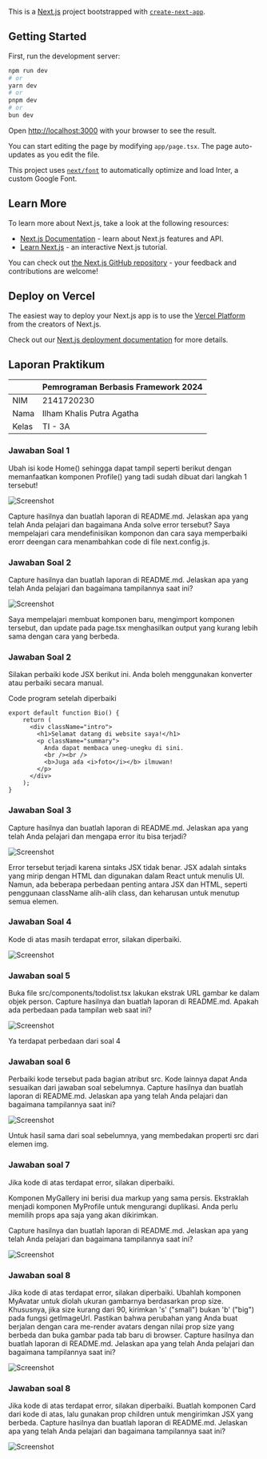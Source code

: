 This is a [Next.js](https://nextjs.org/) project bootstrapped with [`create-next-app`](https://github.com/vercel/next.js/tree/canary/packages/create-next-app).

## Getting Started

First, run the development server:

```bash
npm run dev
# or
yarn dev
# or
pnpm dev
# or
bun dev
```

Open [http://localhost:3000](http://localhost:3000) with your browser to see the result.

You can start editing the page by modifying `app/page.tsx`. The page auto-updates as you edit the file.

This project uses [`next/font`](https://nextjs.org/docs/basic-features/font-optimization) to automatically optimize and load Inter, a custom Google Font.

## Learn More

To learn more about Next.js, take a look at the following resources:

- [Next.js Documentation](https://nextjs.org/docs) - learn about Next.js features and API.
- [Learn Next.js](https://nextjs.org/learn) - an interactive Next.js tutorial.

You can check out [the Next.js GitHub repository](https://github.com/vercel/next.js/) - your feedback and contributions are welcome!

## Deploy on Vercel

The easiest way to deploy your Next.js app is to use the [Vercel Platform](https://vercel.com/new?utm_medium=default-template&filter=next.js&utm_source=create-next-app&utm_campaign=create-next-app-readme) from the creators of Next.js.

Check out our [Next.js deployment documentation](https://nextjs.org/docs/deployment) for more details.

## Laporan Praktikum

|  | Pemrograman Berbasis Framework 2024 |
|--|--|
| NIM |  2141720230 |
| Nama |  Ilham Khalis Putra Agatha |
| Kelas | TI - 3A |

### Jawaban Soal 1

Ubah isi kode Home() sehingga dapat tampil seperti berikut dengan memanfaatkan komponen Profile() yang tadi sudah dibuat dari langkah 1 tersebut!

![Screenshot](assets-report/01.png)

Capture hasilnya dan buatlah laporan di README.md. Jelaskan apa yang telah Anda pelajari dan bagaimana Anda solve error tersebut?
Saya mempelajari cara mendefinisikan komponon dan cara saya memperbaiki erorr deengan cara menambahkan code di file next.config.js.

### Jawaban Soal 2

Capture hasilnya dan buatlah laporan di README.md. Jelaskan apa yang telah Anda pelajari dan bagaimana tampilannya saat ini?

![Screenshot](assets-report/02.png)

Saya mempelajari membuat komponen baru, mengimport komponen tersebut, dan update pada page.tsx menghasilkan output yang kurang lebih sama dengan cara yang berbeda.

### Jawaban Soal 2

Silakan perbaiki kode JSX berikut ini. Anda boleh menggunakan konverter atau perbaiki secara manual.

Code program setelah diperbaiki
```
export default function Bio() {
    return (
      <div className="intro">
        <h1>Selamat datang di website saya!</h1>
        <p className="summary">
          Anda dapat membaca uneg-unegku di sini.
          <br /><br />
          <b>Juga ada <i>foto</i></b> ilmuwan!
        </p>
      </div>
    );
}
```

### Jawaban Soal 3

Capture hasilnya dan buatlah laporan di README.md. Jelaskan apa yang telah Anda pelajari dan mengapa error itu bisa terjadi?

![Screenshot](assets-report/03.png)

Error tersebut terjadi karena sintaks JSX tidak benar. JSX adalah sintaks yang mirip dengan HTML dan digunakan dalam React untuk menulis UI. Namun, ada beberapa perbedaan penting antara JSX dan HTML, seperti penggunaan className alih-alih class, dan keharusan untuk menutup semua elemen.

### Jawaban Soal 4

Kode di atas masih terdapat error, silakan diperbaiki.

![Screenshot](assets-report/04.png)

### Jawaban soal 5

Buka file src/components/todolist.tsx lakukan ekstrak URL gambar ke dalam objek person.
Capture hasilnya dan buatlah laporan di README.md. Apakah ada perbedaan pada tampilan web saat ini?

![Screenshot](assets-report/05.png)

Ya terdapat perbedaan dari soal 4

### Jawaban soal 6

Perbaiki kode tersebut pada bagian atribut src. Kode lainnya dapat Anda sesuaikan dari jawaban soal sebelumnya. Capture hasilnya dan buatlah laporan di README.md. Jelaskan apa yang telah Anda pelajari dan bagaimana tampilannya saat ini?

![Screenshot](assets-report/06.png)

Untuk hasil sama dari soal sebelumnya, yang membedakan properti src dari elemen img.

### Jawaban soal 7

Jika kode di atas terdapat error, silakan diperbaiki.

Komponen MyGallery ini berisi dua markup yang sama persis. Ekstraklah menjadi komponen MyProfile untuk mengurangi duplikasi. Anda perlu memilih props apa saja yang akan dikirimkan.

Capture hasilnya dan buatlah laporan di README.md. Jelaskan apa yang telah Anda pelajari dan bagaimana tampilannya saat ini?

![Screenshot](assets-report/07.png)

### Jawaban soal 8

Jika kode di atas terdapat error, silakan diperbaiki.
Ubahlah komponen MyAvatar untuk diolah ukuran gambarnya berdasarkan prop size. Khususnya, jika size kurang dari 90, kirimkan 's' ("small") bukan 'b' ("big") pada fungsi getImageUrl. Pastikan bahwa perubahan yang Anda buat berjalan dengan cara me-render avatars dengan nilai prop size yang berbeda dan buka gambar pada tab baru di browser.
Capture hasilnya dan buatlah laporan di README.md. Jelaskan apa yang telah Anda pelajari dan bagaimana tampilannya saat ini?

![Screenshot](assets-report/08.png)

### Jawaban soal 8

Jika kode di atas terdapat error, silakan diperbaiki.
Buatlah komponen Card dari kode di atas, lalu gunakan prop children untuk mengirimkan JSX yang berbeda.
Capture hasilnya dan buatlah laporan di README.md. Jelaskan apa yang telah Anda pelajari dan bagaimana tampilannya saat ini?

![Screenshot](assets-report/09.png)